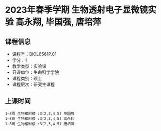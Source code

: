 # 2023年春季学期 生物透射电子显微镜实验 高永翔, 毕国强, 唐培萍






## 课程信息

- 课程号：BIOL6561P.01
- 学分：1
- 教学类型：实验课
- 开课单位：生命科学学院
- 课程类别：硕士
- 课程层次：研究生课程

## 上课时间

```
1~8周 生物楼附楼 :3(2,3,4,5) 毕国强
1~8周 生物楼附楼 :3(2,3,4,5) 高永翔
1~8周 生物楼附楼 :3(2,3,4,5) 唐培萍
```

